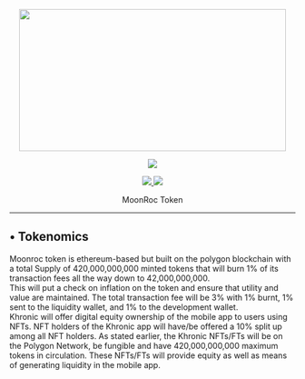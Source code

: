 <p align="center">
  <img src="https://moonroc.net/img/7.png" width="470" height="250">
</p>

<p align="center"><img src="https://img.shields.io/badge/Version-3.1-brightgreen"></p>
<p align="center">
  <a href="https://github.com/khronicai/moonroc">
    <img src="https://img.shields.io/github/followers/khronicai?label=Follow&style=social">
  </a>
  <a href="https://github.com/khronicai/moonroc">
    <img src="https://img.shields.io/github/stars/khronicai/moonroc?style=social">
  </a>
</p>
<p align="center">
  MoonRoc Token
</p>
<p align="center">
</p>

---

## • Tokenomics
Moonroc token is ethereum-based but built on the polygon blockchain with a total Supply of 420,000,000,000 minted tokens that will burn 1% of its transaction fees all the way down to 42,000,000,000.<br> 
This will put a check on inflation on the token and ensure that utility and value are maintained.
The total transaction fee will be 3% with 1% burnt, 1% sent to the liquidity wallet, and 1% to the development wallet.<br>
Khronic will offer digital equity ownership of the mobile app to users using NFTs. NFT holders of the Khronic app will have/be offered a 10% split up among all NFT holders. As stated earlier, the Khronic NFTs/FTs will be on the Polygon Network, be fungible and have 420,000,000,000 maximum tokens in circulation. These NFTs/FTs will provide equity as well as means of generating liquidity in the mobile app.
